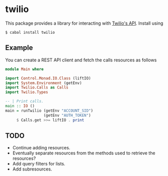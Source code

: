 twilio
======

This package provides a library for interacting with
[Twilio's API](www.twilio.com/docs/api). Install using

```
$ cabal install twilio
```

Example
-------

You can create a REST API client and fetch the calls resources as follows

```hs
module Main where

import Control.Monad.IO.Class (liftIO)
import System.Environment (getEnv)
import Twilio.Calls as Calls
import Twilio.Types

-- | Print calls.
main :: IO ()
main = runTwilio (getEnv "ACCOUNT_SID")
                 (getEnv "AUTH_TOKEN")
     $ Calls.get >>= liftIO . print
```

TODO
----

* Continue adding resources.
* Eventually separate resources from the methods used to retrieve the resources?
* Add query filters for lists.
* Add subresources.
